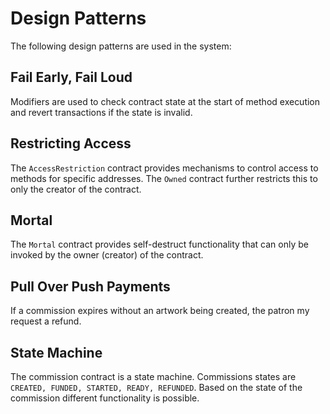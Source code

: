 # Design Patterns

The following design patterns are used in the system:

## Fail Early, Fail Loud

Modifiers are used to check contract state at the start of method execution and revert transactions if the state is invalid.

## Restricting Access

The `AccessRestriction` contract provides mechanisms to control access to methods for specific addresses. The `Owned` contract further restricts this to only the creator of the contract.

## Mortal

The `Mortal` contract provides self-destruct functionality that can only be invoked by the owner (creator) of the contract.

## Pull Over Push Payments

If a commission expires without an artwork being created, the patron my request a refund.

## State Machine

The commission contract is a state machine. Commissions states are `CREATED, FUNDED, STARTED, READY, REFUNDED`. Based on the state of the commission different functionality is possible.

